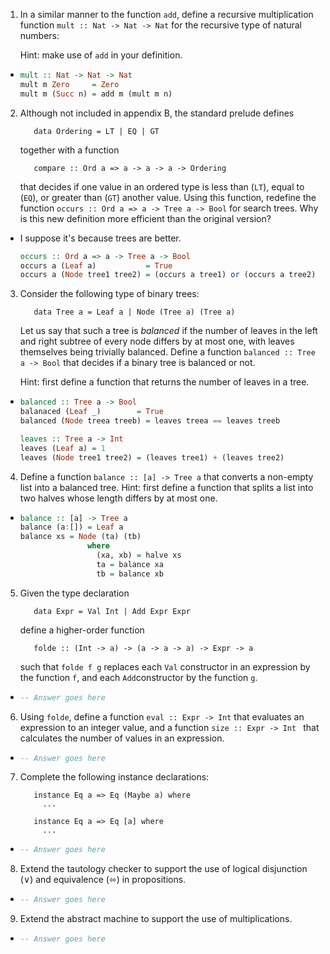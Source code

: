 1. In a similar manner to the function `add`, define a recursive multiplication function `mult :: Nat -> Nat -> Nat` for the recursive type of natural numbers:

    Hint: make use of `add` in your definition.

  * ```haskell
    mult :: Nat -> Nat -> Nat
    mult m Zero     = Zero
    mult m (Succ n) = add m (mult m n)
    ```

2. Although not included in appendix B, the standard prelude defines

          data Ordering = LT | EQ | GT

    together with a function 

          compare :: Ord a => a -> a -> a -> Ordering

    that decides if one value in an ordered type is less than (`LT`), equal to (`EQ`), or greater than (`GT`) another value. Using this function, redefine the function `occurs :: Ord a => a -> Tree a -> Bool` for search trees. Why is this new definition more efficient than the original version? 

  * I suppose it's because trees are better.

    ```haskell
    occurs :: Ord a => a -> Tree a -> Bool
    occurs a (Leaf a)           = True
    occurs a (Node tree1 tree2) = (occurs a tree1) or (occurs a tree2)
    ```


3. Consider the following type of binary trees:

          data Tree a = Leaf a | Node (Tree a) (Tree a)

    Let us say that such a tree is *balanced* if the number of leaves in the left and right subtree of every node differs by at most one, with leaves themselves being trivially balanced. Define a function `balanced :: Tree a -> Bool` that decides if a binary tree is balanced or not.

    Hint: first define a function that returns the number of leaves in a tree.

  * ```haskell
    balanced :: Tree a -> Bool
    balanaced (Leaf _)        = True
    balanced (Node treea treeb) = leaves treea == leaves treeb
    
    leaves :: Tree a -> Int
    leaves (Leaf a) = 1
    leaves (Node tree1 tree2) = (leaves tree1) + (leaves tree2)
    ```

4. Define a function `balance :: [a] -> Tree a` that converts a non-empty list into a balanced tree. Hint: first define a function that splits a list into two halves whose length differs by at most one.

  * ```haskell
    balance :: [a] -> Tree a
    balance (a:[]) = Leaf a
    balance xs = Node (ta) (tb)
                   where
                     (xa, xb) = halve xs
                     ta = balance xa
                     tb = balance xb
    ```

5. Given the type declaration

          data Expr = Val Int | Add Expr Expr

    define a higher-order function

          folde :: (Int -> a) -> (a -> a -> a) -> Expr -> a

    such that `folde f g` replaces each `Val` constructor in an expression by the function `f`, and each `Add`constructor by the function `g`.

  * ```haskell
    -- Answer goes here
    ```

6. Using `folde`, define a function `eval :: Expr -> Int` that evaluates an expression to an integer value, and a function `size :: Expr -> Int ` that calculates the number of values in an expression.

  * ```haskell
    -- Answer goes here
    ```

7. Complete the following instance declarations:

  
          instance Eq a => Eq (Maybe a) where
            ...

          instance Eq a => Eq [a] where
            ...

  * ```haskell
    -- Answer goes here
    ```

8. Extend the tautology checker to support the use of logical disjunction (∨) and equivalence (⬄) in propositions.

  * ```haskell
    -- Answer goes here
    ```

9. Extend the abstract machine to support the use of multiplications.

  * ```haskell
    -- Answer goes here
    ```

